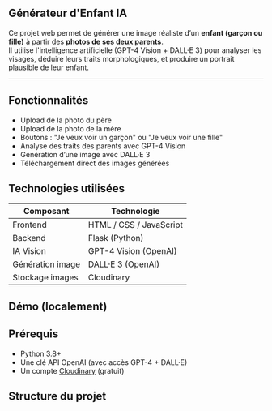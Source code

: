 ##  Générateur d'Enfant IA

Ce projet web permet de générer une image réaliste d’un **enfant (garçon ou fille)** à partir des **photos de ses deux parents**.  
Il utilise l'intelligence artificielle (GPT-4 Vision + DALL·E 3) pour analyser les visages, déduire leurs traits morphologiques, et produire un portrait plausible de leur enfant.

---

##  Fonctionnalités

-  Upload de la photo du père
-  Upload de la photo de la mère
-  Boutons : "Je veux voir un garçon" ou "Je veux voir une fille"
-  Analyse des traits des parents avec GPT-4 Vision
-  Génération d’une image avec DALL·E 3
-  Téléchargement direct des images générées


##  Technologies utilisées

| Composant        | Technologie             |
|------------------|-------------------------|
| Frontend         | HTML / CSS / JavaScript |
| Backend          | Flask (Python)          |
| IA Vision        | GPT-4 Vision (OpenAI)   |
| Génération image | DALL·E 3 (OpenAI)       |
| Stockage images  | Cloudinary              |


##  Démo (localement)

##  Prérequis

- Python 3.8+
- Une clé API OpenAI (avec accès GPT-4 + DALL·E)
- Un compte [Cloudinary](https://cloudinary.com) (gratuit)

##  Structure du projet

